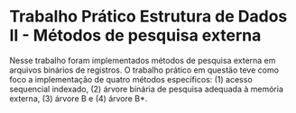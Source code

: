 # Trabalho Prático Estrutura de Dados II - Métodos de pesquisa externa 

Nesse trabalho foram implementados métodos de pesquisa externa em arquivos binários de registros. O trabalho prático em questão teve como foco a implementação de quatro métodos específicos: (1) acesso sequencial indexado, (2) árvore binária de pesquisa adequada à memória externa, (3) árvore B e (4) árvore B*.
